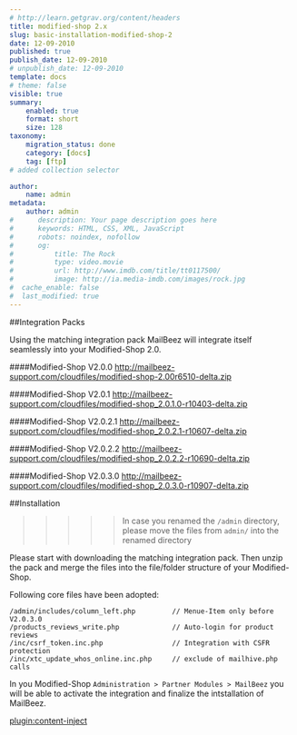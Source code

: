 ```yaml
---
# http://learn.getgrav.org/content/headers
title: modified-shop 2.x
slug: basic-installation-modified-shop-2
date: 12-09-2010
published: true
publish_date: 12-09-2010
# unpublish_date: 12-09-2010
template: docs
# theme: false
visible: true
summary:
    enabled: true
    format: short
    size: 128
taxonomy:
    migration_status: done
    category: [docs]
    tag: [ftp]
# added collection selector

author:
    name: admin
metadata:
    author: admin
#      description: Your page description goes here
#      keywords: HTML, CSS, XML, JavaScript
#      robots: noindex, nofollow
#      og:
#          title: The Rock
#          type: video.movie
#          url: http://www.imdb.com/title/tt0117500/
#          image: http://ia.media-imdb.com/images/rock.jpg
#  cache_enable: false
#  last_modified: true
---
```


##Integration Packs

Using the matching integration pack MailBeez will integrate itself seamlessly into your Modified-Shop 2.0.

####Modified-Shop V2.0.0
<http://mailbeez-support.com/cloudfiles/modified-shop-2.00r6510-delta.zip> 

####Modified-Shop V2.0.1
<http://mailbeez-support.com/cloudfiles/modified-shop_2.0.1.0-r10403-delta.zip> 

####Modified-Shop V2.0.2.1
<http://mailbeez-support.com/cloudfiles/modified-shop_2.0.2.1-r10607-delta.zip> 

####Modified-Shop V2.0.2.2
<http://mailbeez-support.com/cloudfiles/modified-shop_2.0.2.2-r10690-delta.zip> 

####Modified-Shop V2.0.3.0
<http://mailbeez-support.com/cloudfiles/modified-shop_2.0.3.0-r10907-delta.zip> 


##Installation
>>>>> In case you renamed the `/admin` directory, please move the files from `admin/` into the renamed directory

Please start with downloading the matching integration pack. Then unzip the pack and merge the files into the file/folder structure of your Modified-Shop.

Following core files have been adopted:

    /admin/includes/column_left.php         // Menue-Item only before V2.0.3.0
    /products_reviews_write.php             // Auto-login for product reviews
    /inc/csrf_token.inc.php                 // Integration with CSFR protection
    /inc/xtc_update_whos_online.inc.php     // exclude of mailhive.php calls

In you Modified-Shop `Administration > Partner Modules > MailBeez` you will be able to activate the integration and finalize the intstallation of MailBeez.


[plugin:content-inject](/content_blocks/run_installer)